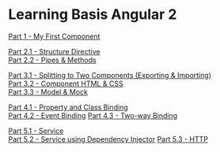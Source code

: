 <h1>Learning Basis Angular 2</h1>
<p>
  <a href="http://scalaoncloud.blogspot.my/2016/11/angular-2-part-1-my-first-component_81.html">Part 1 - My First Component</a>
</p>
<p>
  <a href="http://scalaoncloud.blogspot.my/2016/11/angular-2-part-21-structure-directive.html">Part 2.1 - Structure Directive</a><br/>
  <a href="http://scalaoncloud.blogspot.my/2016/11/angular-2-part-22-pipes-methods.html">Part 2.2 - Pipes & Methods</a>
</p>
<p>
  <a href="http://scalaoncloud.blogspot.my/2016/11/angular-2-part-31-splitting-to-two_21.html">Part 3.1 - Splitting to Two Components (Exporting & Importing)</a><br/>
  <a href="http://scalaoncloud.blogspot.my/2016/11/angular-2-part-32-component-html-css_29.html">Part 3.2 - Component HTML & CSS</a><br/>
  <a href="http://scalaoncloud.blogspot.my/2016/11/angular-2-part-33-model-mock_22.html">Part 3.3 - Model & Mock</a>
</p>
<p>
  <a href="http://scalaoncloud.blogspot.my/2016/11/angular-2-part-41-property-and-class.html">Part 4.1 - Property and Class Binding</a><br/>
  <a href="http://scalaoncloud.blogspot.my/2016/11/angular-2-part-42-event-binding.html">Part 4.2 - Event Binding</a>
  <a href="http://scalaoncloud.blogspot.my/2016/11/angular-2-part-43-two-way-binding.html">Part 4.3 - Two-way Binding</a>
</p>
<p>
  <a href="http://scalaoncloud.blogspot.my/2016/11/angular-2-part-5-service.html">Part 5.1 - Service</a><br/>
  <a href="http://scalaoncloud.blogspot.my/2016/11/angular-2-part-52-service-using.html">Part 5.2 - Service using Dependency Injector</a>
  <a href="http://scalaoncloud.blogspot.my/2016/11/angular-2-part-53-http.html">Part 5.3 - HTTP</a>
</p>